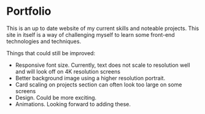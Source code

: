 # Portfolio
This is an up to date website of my current skills and noteable projects. This site in itself is a way of challenging myself to learn some front-end technologies and techniques.

Things that could still be improved:
- Responsive font size. Currently, text does not scale to resolution well and will look off on 4K resolution screens
- Better background image using a higher resolution portrait.
- Card scaling on projects section can often look too large on some screens
- Design. Could be more exciting.
- Animations. Looking forward to adding these.

